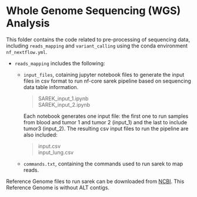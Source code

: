# Whole Genome Sequencing (WGS) Analysis

This folder contains the code related to pre-processing of sequencing data, including `reads_mapping` and `variant_calling` using the conda environment `nf_nextflow.yml`. 

- `reads_mapping` includes the following:
  
    - `input_files`, cotaining jupyter notebook files to generate the input files in csv format to run nf-core sarek pipeline based on sequencing data table information.

        > SAREK_input_1.ipynb <br>
        > SAREK_input_2.ipynb <br>
      
      Each notebook generates one input file: the first one to run samples from blood and tumor 1 and tumor 2 (input_1) and the last to include tumor3 (input_2). The               resulting csv input files to run the pipeline are also included:

        > input.csv <br>
        > input_lung.csv <br>
        
    - `commands.txt`, containing the commands used to run sarek to map reads.

Reference Genome files to run sarek can be downloaded from [NCBI](https://www.ncbi.nlm.nih.gov/datasets/genome/GCF_000001405.26/). This Reference Genome is without ALT contigs.
